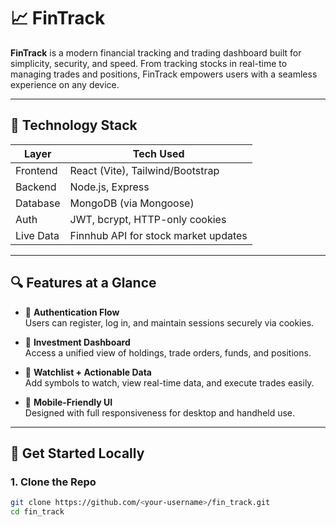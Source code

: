 # 📈 FinTrack

**FinTrack** is a modern financial tracking and trading dashboard built for simplicity, security, and speed. From tracking stocks in real-time to managing trades and positions, FinTrack empowers users with a seamless experience on any device.

---

## 🧩 Technology Stack

| Layer       | Tech Used                                 |
|------------|--------------------------------------------|
| Frontend   | React (Vite), Tailwind/Bootstrap           |
| Backend    | Node.js, Express                           |
| Database   | MongoDB (via Mongoose)                     |
| Auth       | JWT, bcrypt, HTTP-only cookies             |
| Live Data  | Finnhub API for stock market updates       |

---

## 🔍 Features at a Glance

- 🔐 **Authentication Flow**  
  Users can register, log in, and maintain sessions securely via cookies.

- 💼 **Investment Dashboard**  
  Access a unified view of holdings, trade orders, funds, and positions.

- 👀 **Watchlist + Actionable Data**  
  Add symbols to watch, view real-time data, and execute trades easily.

- 📱 **Mobile-Friendly UI**  
  Designed with full responsiveness for desktop and handheld use.

---

## 🧪 Get Started Locally

### 1. Clone the Repo

```bash
git clone https://github.com/<your-username>/fin_track.git
cd fin_track
